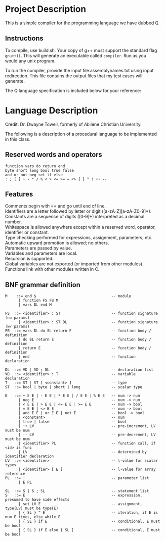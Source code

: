 Project Description
===================

This is a simple compiler for the programming language we have dubbed Q.  

Instructions
------------
To compile, use build.sh. Your copy of g++ must support the standard flag  
`gnu++11`. This will generate an executable called `compiler`. Run as you  
would any unix program.

To run the compiler, provide the input file assemblynames.txt using input  
redirection. This file contains the output files that my test cases will  
generate. 

The Q language specification is included below for your reference:

Language Description
====================

Credit: Dr. Dwayne Towell, formerly of Abilene Christian University.

The following is a description of a procedural language to be implemented in this class.

Reserved words and operators
----------------------------

    function vars do return end
    byte short long bool true false 
    and or not neg set if else
    : ; [ ] + - * / % < > <= >= = <> { } ^ ! ++ --

Features
--------

Comments begin with == and go until end of line.  
Identifiers are a letter followed by letter or digit ([a-zA-Z][a-zA-Z0-9]*).  
Constants are a sequence of digits ([0-9]+) interpreted as a decimal number.  
Whitespace is allowed anywhere except within a reserved word, operator, identifier or constant.  
Type checking performed for expressions, assignment, parameters, etc.  
Automatic upward promotion is allowed; no others.  
Parameters are passed by value.  
Variables and parameters are local.  
Recursion is supported.  
Global variables are not exported (or imported from other modules).  
Functions link with other modules written in C.  

BNF grammar definition
----------------------

    M    ::= end $                                  -- module
          | function FS FB M 
          | vars DL end M
    
    FS  ::= <identifier> : ST                       -- function signature (no params)
          | <identifier> : ST DL                    -- function signature (w/ params)
    FB  ::= vars DL do SL return E                  -- function body / definition
          | do SL return E                          -- function body / definition
          | return E                                -- function body / definition
          | end                                     -- function declaration
    
    DL  ::= VD | VD ; DL                            -- declaration list
    VD  ::= <identifier> : T                        -- variable declaration
    T   ::= ST | ST [ <constant> ]                  -- type
    ST  ::= bool | byte | short | long              -- scalar type
    
    E   ::= + E E | - E E | * E E | / E E | % E E   -- num -> num
          | neg E                                   -- num -> num
          | < E E | > E E | <= E E | >= E E         -- num -> bool
          | = E E | <> E E                          -- num -> bool
          | and E E | or E E | not E                -- bool -> bool
          | <constant>                              -- num 
          | true | false                            -- bool
          | ++ LV                                   -- pre-increment, LV must be num
          | -- LV                                   -- pre-decrement, LV must be num
          | <identifier> PL                         -- function call, if <id> is func
          | LV                                      -- determined by identifier declaration
    LV  ::= <identifier>                            -- l-value for scalar types 
          | <identifier> [ E ]                      -- l-value for array reference
    PL  ::= !                                       -- parameter list
          | E PL                                                
    
    SL  ::= S | S ; SL                              -- statement list
    S   ::= E                                       -- expression, presumed to have side effects
          | set LV E                                -- assignment, type(LV) must be type(E)
          | { SL } ^ E                              -- iteration, if E is num E times, else while E  
          | { SL } if E                             -- conditional, E must be bool
          | { SL } if E else { SL }                 -- conditional, E must be bool
